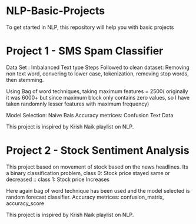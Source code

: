 # NLP-Basic-Projects
To get started in NLP, this repository will help you with basic projects

# Project 1 - SMS Spam Classifier
Data Set : Imbalanced Text type
Steps Followed to clean dataset: Removing non text word, convering to lower case, tokenization, removing stop words, then stemming.

Using Bag of word techniques, taking maximum features = 2500( originally it was 6000+ but since maximum block only contains zero values, so I have taken randomnly lesser features with maximum frequency)

Model Selection: Naive Bais
Accuracy metrices: Confusion Text Data

This project is inspired by Krish Naik playlist on NLP.

# Project 2 - Stock Sentiment Analysis
This project based on movement of stock based on the news headlines. 
Its a binary classification problem, 
class 0: Stock price stayed same or decreased :: class 1: Stock price Increases

Here again bag of word technique has been used and the model selected is random forecast classifier.
Accuracy metrices: confusion_matrix, accuracy_score

This project is inspired by Krish Naik playlist on NLP.
